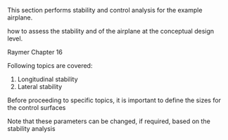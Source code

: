 This section performs stability and control analysis for the example airplane.

how to assess the stability and  of the airplane at the conceptual design level.

Raymer Chapter 16

Following topics are covered:

1. Longitudinal stability
2. Lateral stability

Before proceeding to specific topics, it is important to define the sizes for the control surfaces

Note that these parameters can be changed, if required, based on the stability analysis